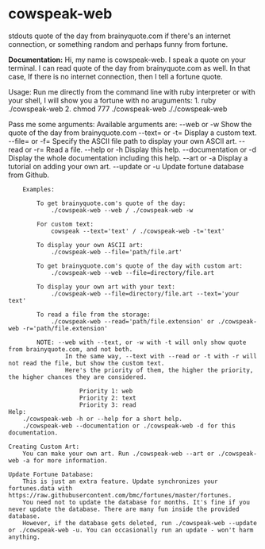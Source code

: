 # cowspeak-web
stdouts quote of the day from brainyquote.com if there's an internet connection, or something random and perhaps funny from fortune.

**Documentation:**
Hi, my name is cowspeak-web. I speak a quote on your terminal. I can read quote of the day from brainyquote.com as well.
In that case, If there is no internet connection, then I tell a fortune quote.

Usage: Run me directly from the command line with ruby interpreter or with your shell, I will show you a fortune with no aruguments:
		1. ruby ./cowspeak-web
		2. chmod 777 ./cowspeak-web
	    	    ././cowspeak-web

Pass me some arguments:
	Available arguments are:
		--web or -w                      Show the quote of the day from brainyquote.com
		--text= or -t=                   Display a custom text.
		--file= or -f=                   Specify the ASCII file path to display your own ASCII art.
		--read or -r=                    Read a file.
		--help or -h                     Display this help.
		--documentation or -d            Display the whole documentation including this help.
		--art or -a                      Display a tutorial on adding your own art.
		--update or -u                   Update fortune database from Github.

		Examples:

			To get brainyquote.com's quote of the day:
				./cowspeak-web --web / ./cowspeak-web -w

			For custom text:
				cowspeak --text='text' / ./cowspeak-web -t='text'

			To display your own ASCII art:
				./cowspeak-web --file='path/file.art'

			To get brainyquote.com's quote of the day with custom art:
				./cowspeak-web --web --file=directory/file.art

			To display your own art with your text:
				./cowspeak-web --file=directory/file.art --text='your text'

			To read a file from the storage:
				./cowspeak-web --read='path/file.extension' or ./cowspeak-web -r='path/file.extension'

			NOTE: --web with --text, or -w with -t will only show quote from brainyquote.com, and not both.
					In the same way, --text with --read or -t with -r will not read the file, but show the custom text.
					Here's the priority of them, the higher the priority, the higher chances they are considered.

						Priority 1: web
						Priority 2: text
						Priority 3: read
	Help:
		./cowspeak-web -h or --help for a short help.
		./cowspeak-web --documentation or ./cowspeak-web -d for this documentation.

	Creating Custom Art:
		You can make your own art. Run ./cowspeak-web --art or ./cowspeak-web -a for more information.

	Update Fortune Database:
		This is just an extra feature. Update synchronizes your fortunes.data with https://raw.githubusercontent.com/bmc/fortunes/master/fortunes.
		You need not to update the database for months. It's fine if you never update the database. There are many fun inside the provided database.
		However, if the database gets deleted, run ./cowspeak-web --update or ./cowspeak-web -u. You can occasionally run an update - won't harm anything.
